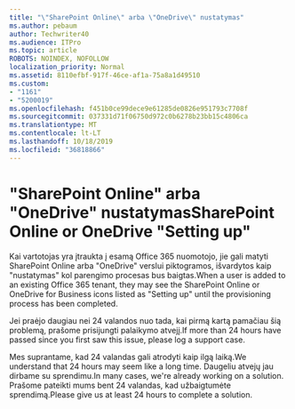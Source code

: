 ```yaml
---
title: "\"SharePoint Online\" arba \"OneDrive\" nustatymas"
ms.author: pebaum
author: Techwriter40
ms.audience: ITPro
ms.topic: article
ROBOTS: NOINDEX, NOFOLLOW
localization_priority: Normal
ms.assetid: 8110efbf-917f-46ce-af1a-75a8a1d49510
ms.custom:
- "1161"
- "5200019"
ms.openlocfilehash: f451b0ce99dece9e61285de0826e951793c7708f
ms.sourcegitcommit: 037331d71f06750d972c0b6278b23bb15c4806ca
ms.translationtype: MT
ms.contentlocale: lt-LT
ms.lasthandoff: 10/18/2019
ms.locfileid: "36818866"
---
```

# <a name="sharepoint-online-or-onedrive-setting-up"></a><span data-ttu-id="50321-102">"SharePoint Online" arba "OneDrive" nustatymas</span><span class="sxs-lookup"><span data-stu-id="50321-102">SharePoint Online or OneDrive "Setting up"</span></span>

<span data-ttu-id="50321-103">Kai vartotojas yra įtraukta į esamą Office 365 nuomotojo, jie gali matyti SharePoint Online arba "OneDrive" verslui piktogramos, išvardytos kaip "nustatymas" kol parengimo procesas bus baigtas.</span><span class="sxs-lookup"><span data-stu-id="50321-103">When a user is added to an existing Office 365 tenant, they may see the SharePoint Online or OneDrive for Business icons listed as "Setting up" until the provisioning process has been completed.</span></span>

<span data-ttu-id="50321-104">Jei praėjo daugiau nei 24 valandos nuo tada, kai pirmą kartą pamačiau šią problemą, prašome prisijungti palaikymo atvejį.</span><span class="sxs-lookup"><span data-stu-id="50321-104">If more than 24 hours have passed since you first saw this issue, please log a support case.</span></span>

<span data-ttu-id="50321-105">Mes suprantame, kad 24 valandas gali atrodyti kaip ilgą laiką.</span><span class="sxs-lookup"><span data-stu-id="50321-105">We understand that 24 hours may seem like a long time.</span></span> <span data-ttu-id="50321-106">Daugeliu atvejų jau dirbame su sprendimu.</span><span class="sxs-lookup"><span data-stu-id="50321-106">In many cases, we're already working on a solution.</span></span> <span data-ttu-id="50321-107">Prašome pateikti mums bent 24 valandas, kad užbaigtumėte sprendimą.</span><span class="sxs-lookup"><span data-stu-id="50321-107">Please give us at least 24 hours to complete a solution.</span></span>

